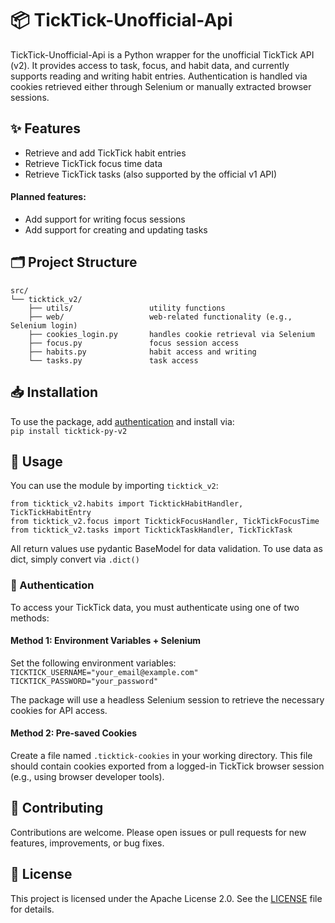 # 📦 TickTick-Unofficial-Api

TickTick-Unofficial-Api is a Python wrapper for the unofficial TickTick API (v2). 
It provides access to task, focus, and habit data, and currently supports reading and writing habit entries. 
Authentication is handled via cookies retrieved either through Selenium or manually extracted browser sessions.

## ✨ Features

- Retrieve and add TickTick habit entries
- Retrieve TickTick focus time data
- Retrieve TickTick tasks (also supported by the official v1 API)

#### Planned features:
- Add support for writing focus sessions
- Add support for creating and updating tasks

## 🗂️ Project Structure

```
src/  
└── ticktick_v2/  
    ├── utils/                 utility functions  
    ├── web/                   web-related functionality (e.g., Selenium login)  
    ├── cookies_login.py       handles cookie retrieval via Selenium  
    ├── focus.py               focus session access  
    ├── habits.py              habit access and writing  
    └── tasks.py               task access
```

## 📥 Installation

To use the package, add [authentication](#-authentication) and install via:  
`pip install ticktick-py-v2`


## 🚀 Usage

You can use the module by importing `ticktick_v2`:
```
from ticktick_v2.habits import TicktickHabitHandler, TickTickHabitEntry 
from ticktick_v2.focus import TicktickFocusHandler, TickTickFocusTime
from ticktick_v2.tasks import TicktickTaskHandler, TickTickTask
```

All return values use pydantic BaseModel for data validation. 
To use data as dict, simply convert via `.dict()`

### 🔐 Authentication

To access your TickTick data, you must authenticate using one of two methods:

#### Method 1: Environment Variables + Selenium

Set the following environment variables:  
`TICKTICK_USERNAME="your_email@example.com"`  
`TICKTICK_PASSWORD="your_password"`

The package will use a headless Selenium session to retrieve the necessary cookies for API access.

#### Method 2: Pre-saved Cookies

Create a file named `.ticktick-cookies` in your working directory. 
This file should contain cookies exported from a logged-in TickTick browser session (e.g., using browser developer tools).


## 🤝 Contributing

Contributions are welcome. Please open issues or pull requests for new features, improvements, or bug fixes.

## 🪪 License

This project is licensed under the Apache License 2.0. See the [LICENSE](LICENSE) file for details.
